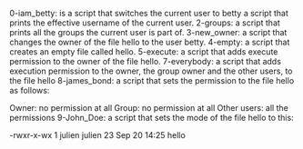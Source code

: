 0-iam_betty: is a script that switches the current user to betty
a script that prints the effective username of the current user.
2-groups: a script that prints all the groups the current user is part of.
3-new_owner:  a script that changes the owner of the file hello to the user betty.
4-empty: a script that creates an empty file called hello.
5-execute: a script that adds execute permission to the owner of the file hello.
7-everybody: a script that adds execution permission to the owner, the group owner and the other users, to the file hello
8-james_bond: a script that sets the permission to the file hello as follows:

Owner: no permission at all
Group: no permission at all
Other users: all the permissions
9-John_Doe: a script that sets the mode of the file hello to this:

-rwxr-x-wx 1 julien julien 23 Sep 20 14:25 hello
